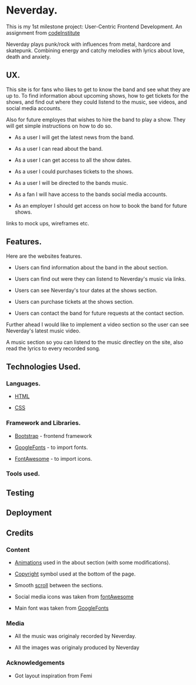 # Neverday.

This is my 1st milestone project: User-Centric Frontend Development. An assignment from [codeInstitute]()

Neverday plays punk/rock with influences from metal, hardcore and skatepunk. Combining energy and catchy melodies with lyrics about love, death and anxiety.

## UX.

This site is for fans who likes to get to know the band and see what they are up to. To find information about upcoming shows, how to get tickets for the shows, and find out where they could listend to the music, see videos, and social media accounts.
 
Also for future employes that wishes to hire the band to play a show. They will get simple instructions on how to do so.

* As a user I will get the latest news from the band.

* As a user I can read about the band.

* As a user I can get access to all the show dates.

* As a user I could purchases tickets to the shows.

* As a user I will be directed to the bands music.

* As a fan I will have access to the bands social media accounts.

* As an employer I should get access on how to book the band for future shows. 

links to mock ups, wireframes etc.


## Features.

Here are the websites features.

* Users can find information about the band in the about section. 

* Users can find out were they can listend to Neverday's music via links.

* Users can see Neverday's tour dates at the shows section.

* Users can purchase tickets at the shows section.

* Users can contact the band for future requests at the contact section.

Further ahead I would like to implement a video section so the user can see Neverday's latest music video. 

A music section so you can listend to the music directley on the site, also read the lyrics to every recorded song. 

## Technologies Used.

### Languages.

* [HTML]()

* [CSS]()

### Framework and Libraries.

* [Bootstrap](https://getbootstrap.com/) - frontend framework

* [GoogleFonts](https://fonts.google.com/) - to import fonts.

* [FontAwesome](https://fontawesome.com/) - to import icons. 

### Tools used.





## Testing

## Deployment

## Credits

### Content

* [Animations](
https://thoughtbot.com/blog/css-animation-for-beginners) used in the about section (with some modifications).

* [Copyright](https://www.toptal.com/designers/htmlarrows/symbols/copyright-sign/) symbol used at the bottom of the page.

* Smooth [scroll](https://www.codegrepper.com/code-examples/html/css+smooth+scroll+between+sections) between the sections.

* Social media icons was taken from [fontAwesome](https://fontawesome.com/icons?d=gallery)

* Main font was taken from [GoogleFonts](https://fonts.google.com/)

### Media

* All the music was originaly recorded by Neverday.

* All the images was originaly produced by Neverday

### Acknowledgements 

* Got layout inspiration from Femi

